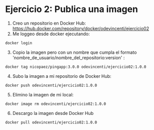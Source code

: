 # Ejercicio 2: Publica una imagen
1. Creo un repositorio en Docker Hub: https://hub.docker.com/repository/docker/odevincenti/ejercicio02
2. Me loggeo desde docker ejecutando:
```
docker login
```
3. Copio la imagen pero con un nombre que cumpla el formato 'nombre_de_usuario/nombre_del_repositorio:version' :
```
docker tag nicopaez/pingapp:3.0.0 odevincenti/ejercicio02:1.0.0
```
4. Subo la imagen a mi repositorio de Docker Hub:
```
docker push odevincenti/ejercicio02:1.0.0
```
5. Elimino la imagen de mi local:
```
docker image rm odevincenti/ejercicio02:1.0.0
```
6. Descargo la imagen desde Docker Hub
```
docker pull odevincenti/ejercicio02:1.0.0
```